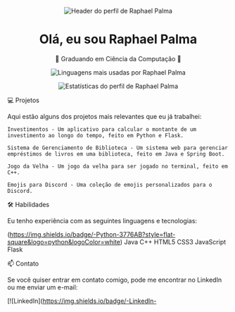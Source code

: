 <p align="center">
  <img src="https://github.com/raphaelgpalma/raphaelgpalma/blob/main/header.png" alt="Header do perfil de Raphael Palma">
</p>
<h1 align="center">Olá, eu sou Raphael Palma</h1>
<p align="center">🚀 Graduando em Ciência da Computação 🚀</p><p align="center">
  <img src="https://github-readme-stats.vercel.app/api/top-langs/?username=raphaelgpalma&layout=compact&langs_count=6&theme=dark" alt="Linguagens mais usadas por Raphael Palma">
</p>
<p align="center">
  <img src="https://github-readme-stats.vercel.app/api?username=raphaelgpalma&show_icons=true&theme=dark" alt="Estatísticas do perfil de Raphael Palma">
</p>
💻 Projetos

Aqui estão alguns dos projetos mais relevantes que eu já trabalhei:

    Investimentos - Um aplicativo para calcular o montante de um investimento ao longo do tempo, feito em Python e Flask.

    Sistema de Gerenciamento de Biblioteca - Um sistema web para gerenciar empréstimos de livros em uma biblioteca, feito em Java e Spring Boot.

    Jogo da Velha - Um jogo da velha para ser jogado no terminal, feito em C++.

    Emojis para Discord - Uma coleção de emojis personalizados para o Discord.

🛠️ Habilidades

Eu tenho experiência com as seguintes linguagens e tecnologias:

(https://img.shields.io/badge/-Python-3776AB?style=flat-square&logo=python&logoColor=white)
Java
C++
HTML5
CSS3
JavaScript
Flask

📫 Contato

Se você quiser entrar em contato comigo, pode me encontrar no LinkedIn ou me enviar um e-mail:

[![LinkedIn](https://img.shields.io/badge/-LinkedIn-
